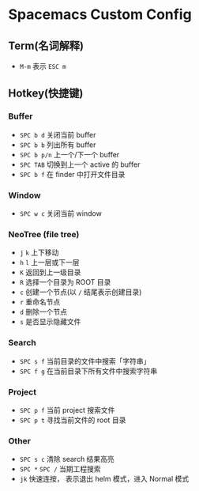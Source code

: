 # Spacemacs Custom Config

## Term(名词解释)

* `M-m` 表示 `ESC m`

## Hotkey(快捷键)

### Buffer

* `SPC b d` 关闭当前 buffer
* `SPC b b` 列出所有 buffer
* `SPC b p/n` 上一个/下一个 buffer
* `SPC TAB` 切换到上一个 active 的 buffer
* `SPC b f` 在 finder 中打开文件目录

### Window

* `SPC w c` 关闭当前 window

### NeoTree (file tree)

* `j` `k` 上下移动
* `h` `l` 上一层或下一层
* `K` 返回到上一级目录
* `R` 选择一个目录为 ROOT 目录
* `c` 创建一个节点(以 `/` 结尾表示创建目录)
* `r` 重命名节点
* `d` 删除一个节点
* `s` 是否显示隐藏文件

### Search

* `SPC s f` 当前目录的文件中搜索「字符串」
* `SPC f g` 在当前目录下所有文件中搜索字符串

### Project

* `SPC p f` 当前 project 搜索文件
* `SPC p t` 寻找当前文件的 root 目录

### Other

* `SPC s c` 清除 search 结果高亮
* `SPC *` `SPC /` 当期工程搜索
* `jk` 快速连按， 表示退出 helm 模式，进入 Normal 模式
